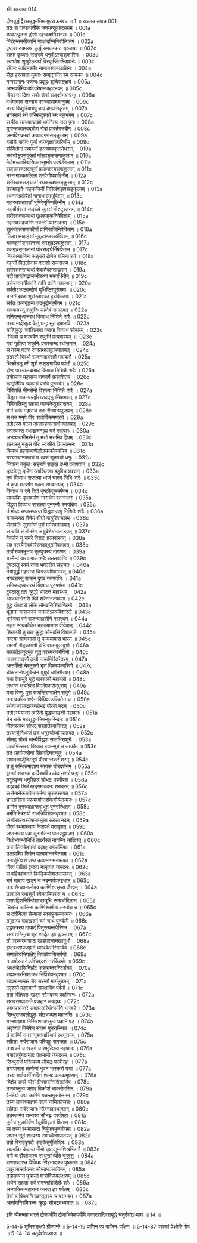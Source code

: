 श्रीः
अध्यायः 014

द्रोणयुद्धं द्वैरथयुद्धमभिमन्युपराक्रमश्च ॥ 1 ॥
सञ्जय उवाच 	001  
ततः स पाण्डवानीके जनयन्सुमहद्भयम् ।	001a  
व्यचरत्पृतनां द्रोणो दहन्कक्षमिवानलः ॥	001c  
निर्दहन्तमनीकानि साक्षादग्निमिवोत्थितम् ।	002a  
दृष्ट्वा रुक्मरथं क्रुद्धं समकम्पन्त सृञ्जयाः ॥	002c  
सततं कृष्यतः सङ्ख्ये धनुषोऽस्याशुकारिणः ।	003a  
ज्याघोषः शुश्रुवेऽत्यर्थं विस्फूर्जितमिवाशनेः ॥	003c  
रथिनः सादिनश्चैव नागानश्वान्पदातिनः ।	004a  
रौद्रा हस्तवता मुक्ताः सम्मृद्नन्ति स्म सायकाः ॥	004c  
नानद्यमानः पर्जन्यः प्रवृद्धः शुचिसङ्क्षये ।	005a  
अश्मवर्षमिवावर्षत्परेषामावहद्भयम् ॥	005c  
विचरन्स दिशः सर्वाः सेनां सङ्क्षोभयन्प्रभुः ।	006a  
वर्धयामास सन्त्रासं शात्रवाणाममानुषम् ॥	006c  
तस्य विद्युदिवाभ्रेषु चापं हेमपरिष्कृतम् ।	007a  
भ्राजमानं रथे तस्मिन्दृश्यते स्म महाभयम् ॥	007c  
स वीरः सत्यवान्प्राज्ञो धर्मनित्यः सदा पुनः ।	008a  
युगान्तकालवद्घोरां रौद्रां प्रावर्तयन्नदीम् ॥	008c  
अमर्षवेगप्रभवां क्रव्यादगणसङ्कुलाम् ।	009a  
बलौघैः सर्वतः पूर्णां ध्वजवृक्षापहारिणीम् ॥	009c  
शोणितोदां रथावर्तां हस्त्यश्वकृतरोधसम् ।	010a  
कवचोडुपसंयुक्तां मांसपङ्कसमाकुलाम् ॥	010c  
मेदोमज्जास्थिसिकतामुष्मीषचयफेनिलाम् ।	011a  
सङ्ग्रामजलदापूर्णां प्रासमत्स्यसमाकुलाम् ॥	011c  
नरनागाश्वकलिलां शरवेगौघवाहिनीम् ।	012a  
शरीरदारुसङ्घाटां रथकच्छपसङ्कुलाम् ॥	012c  
उत्तमाङ्गैः पङ्कजिनीं निस्त्रिंशझषसङ्कुलाम् ।	013a  
रथनागह्रदोपेतां नानाभारणभूषिताम् ॥	013c  
महारथशतावर्तां भूमिरेणूर्मिमालिनीम् ।	014a  
महावीर्यवतां सङ्ख्ये सुतरां भीरुदुस्तराम् ॥	014c  
शरीरशतसम्बाधां गृध्रकङ्कनिषेविताम् ।	015a  
महारथसहस्राणि नयन्तीं यमसादनम् ॥	015c  
शूलव्यालसमाकीर्णां प्राणिवाजिनिषेविताम् ।	016a  
छिन्नक्षत्रमहाहंसां मुकुटाण्डजसेविताम् ॥	016c  
चक्रकूर्माङ्गदानक्रां शरक्षुद्रझषाकुलाम् ।	017a  
बकगृध्रसृगालानां घोरसङ्घैर्निषेविताम् ॥	017c  
निहतान्प्राणिनः सङ्ख्ये द्रोणेन बलिना रणे ।	018a  
वहन्तीं पितृलोकाय शतशो राजसत्तम ॥	018c  
शरीरशतसम्बाधां केशशैवलशाद्वलाम् ।	019a  
नदीं प्रावर्तयद्राजन्भीरूणां भयवर्धिनीम् ॥	019c  
तर्जयन्तमनीकानि तानि तानि महारथम् ।	020a  
सर्वतोऽभ्यद्रवन्द्रोणं युधिष्ठिरपुरोगमाः ॥	020c  
तानभिद्रवतः शूरांस्तावका दृढविक्रमाः ।	021a  
सर्वतः प्रत्यगृह्णन्त तदभूद्रोमहर्षणम् ॥	021c  
शतमायस्तु शकुनिः सहदेवं समाद्रवत् ।	022a  
सनियन्तृध्वजरथं विव्याध निशितैः शरैः ॥	022c  
तस्य माद्रीसुतः केतुं धनुः सूतं हयानपि ।	023a  
नातिक्रुद्धः शरैश्छित्त्वा षष्ठ्या विव्याध सौबलम् ।	023c  
\'भित्त्वा च शरवर्षेण शकुनिं प्रत्यवारयत् ॥\'	023e  
गदां गृहीत्वा शकुनिः प्रचस्कन्द रथोत्तमात् ।	024a  
स तस्य गदया राजन्रथात्सूतमपातयत् ॥	024c  
ततस्तौ विरथौ राजन्गदाहस्तौ महाबलौ ।	025a  
चिक्रीडतू रणे शूरौ सशृङ्गाविव पर्वतौ ॥	025c  
द्रोणः पाञ्चालदायादं विव्याध निशितैः शरैः ।	026a  
तयोस्तत्र महाराज बाणवर्षैः प्रकाशितम् ।	026c  
खद्योतैरिव चाकाशं प्रदोषे पुरुषर्षभ ॥	026e  
विविंशतिं भीमसेनो विंशत्या निशितैः शरैः ।	027a  
विद्ध्वा नाकम्पयद्वीरस्तदद्भुतमिवाभवत् ॥	027c  
विविंशतिस्तु सहसा व्यश्वकेतुशरासनम् ।	028a  
भीमं चक्रे महाराज ततः सैन्यान्यपूजयन् ॥	028c  
स तन्न ममृषे वीरः शत्रोर्विक्रममाहवे ।	029a  
ततोऽस्य गदया दान्तान्हयात्सर्वानपातयत् ॥	029c  
हताश्वात्स रथाद्राजन्गृह्य चर्म महाबलः ।	030a  
अभ्ययाद्भीमसेनं तु मत्तो मत्तमिव द्विपम् ॥	030c  
शल्यस्तु नकुलं वीरः स्वस्रीयं प्रियमात्मनः ।	031a  
विव्याध प्रहसन्बाणैर्लालयन्कोपयन्निव ॥	031c  
तस्याश्वानातपत्रं च ध्वजं सूतमथो धनुः ।	032a  
निपात्य नकुलः सङ्ख्ये शङ्खं दध्मौ प्रतापवान् ॥	032c  
धृष्टकेतुः कृपेणास्ताञ्छित्त्वा बहुविधाञ्छरान् ।	033a  
कृपं विव्याध सप्तत्या ध्वजं चास्य त्रिभिः शरैः ॥	033c  
तं कृपः शरवर्षेण महता समवारयत् ।	034a  
विव्याध च रणे विप्रो धृष्टकेतुममर्षणम् ॥	034c  
सात्यकिः कृतवर्माणं नाराचेन स्तनान्तरे ।	035a  
विद्ध्वा विव्याध सप्तत्या पुनरन्यैः स्मयन्निव ॥	035c  
तं भोजः सप्तसप्तत्या विद्ध्वाऽऽशु निशितैः शरैः ।	036a  
नाकम्पयत शैनेयं शीघ्रो वायुरिवाचलम् ॥	036c  
सेनापतिः सुशर्माणं भृशं मर्मस्वताडयत् ।	037a  
स चापि तं तोमरेण जत्रुदेशेऽभ्यताडयत् ॥	037c  
वैकर्तनं तु समरे विराटः प्रत्यवारयत् ।	038a  
सह मत्स्यैर्महावीर्यैस्तदद्भुतमिवाभवत् ॥	038c  
तत्पौरुषमभूत्तत्र सूतपुत्रस्य दारुणम् ।	039a  
यत्सैन्यं वारयामास शरैः सन्नतपर्वभिः ॥	039c  
द्रुपदस्तु स्वयं राजा भगदत्तेन सङ्गतः ।	040a  
तयोर्युद्धं महाराज चित्ररूपमिवाभवत् ॥	040c  
भगदत्तस्तु राजानं द्रुपदं नतपर्वभिः ।	041a  
सनियन्तृध्वजरथं विव्याध पुरुषर्षभः ॥	041c  
द्रुपदस्तु ततः क्रुद्धो भगदत्तं महारथम् ।	042a  
आजघानोरसि क्षिप्रं शरेणानतपर्वणा ॥	042c  
युद्धं योधवरौ लोके सौमदत्तिशिखण्डिनौ ।	043a  
भूतानां त्रासजननं चक्रातेऽस्त्रविशारदौ ॥	043c  
भूरिश्रवा रणे राजन्याज्ञसेनिं महारथम् ।	044a  
महता सायकौघेन च्छादयामास वीर्यवान् ॥	044c  
शिखण्डी तु ततः क्रुद्धः सौमदत्तिं विशाम्पते ।	045a  
नवत्या सायकानां तु कम्पयामास भारत ॥	045c  
राक्षसौ रौद्रकर्माणौ हेडिम्बालम्बुसावुभौ ।	046a  
चक्रातेऽत्युद्भुतं युद्धं परस्परजयैषिणौ ॥	046c  
मायाशतसृजौ दृप्तौ मायाभिरितरेतरम् ।	047a  
अन्तर्हितौ चेरतुस्तौ भृशं विस्मयकारिणौ ॥	047c  
चेकितानोऽनुविन्देन युयुधे चातिभैरवम् ।	048a  
यथा देवासुरे युद्धे बलशक्रौ महाबलौ ॥	048c  
लक्ष्मणः क्षत्रदेवेन विमर्दमकरोद्भृशम् ।	049a  
यथा विष्णुः पुरा राजन्हिरण्याक्षेण संयुगे ॥	049c  
ततः प्रचलिताश्वेन विधिवत्कल्पितेन च ।	050a  
रथेनाभ्यपतद्राजन्सौभद्रं पौरवो नदन् ॥	050c  
ततोऽभ्ययात्स त्वरितो युद्धाकाङ्क्षी महाबलः ।	051a  
तेन चक्रे महद्युद्धमभिमन्युररिन्दमः ॥	051c  
पौरवस्त्वथ सौभद्रं शरव्रातैरवाकिरत् ।	052a  
तस्यार्जुनिर्ध्वजं छत्रं धनुश्चोर्व्यामपातयत् ॥	052c  
सौभद्रः पौरवं त्वन्यैर्विद्ध्वा सप्तभिराशुगैः ।	053a  
पञ्चभिस्तस्य विव्याध हयान्सूतं च सायकैः ॥	053c  
ततः प्रहर्षयन्सेनां सिंहवद्विनदन्मुहुः ।	054a  
समादत्तार्जुनिस्तूर्णं पौरवान्तकरं शरम् ॥	054c  
तं तु सन्धितमाज्ञाय सायकं घोरदर्शनम् ।	055a  
द्वाभ्यां शराभ्यां हार्दिक्यश्चिच्छेद सशरं धनुः ॥	055c  
तदुत्सृज्य धनुश्छिन्नं सौभद्रः परवीरहा ।	056a  
उद्बबर्ह सितं खड्गमाददनः शरावरम् ॥	056c  
स तेनानेकतारेण चर्मणा कृतहस्तवत् ।	057a  
भ्रान्तासिना चरन्मार्गान्दर्शयन्वीर्यमात्मनः ॥	057c  
भ्रामितं पुनरुद्भ्रान्तमाधूतं पुनरुत्थितम् ।	058a  
चर्मनिस्त्रिंशयो राजन्निर्विशेषमदृश्यत ॥	058c  
स पौरवरथस्येषामाप्लुत्य सहसा नदन् ।	059a  
पौरवं रथमास्थाय केशपक्षे परामृशत् ॥	059c  
जघानास्य पदा सूतमसिना पातयद्ध्वजम् ।	060a  
विक्षोभ्याम्भोनिधिं तार्क्ष्यस्तं नागमिव चाक्षिपत् ॥	060c  
तमागलितकेशान्तं ददृशुः सर्वपार्थिवाः ।	061a  
उक्षाणमिव सिंहेन पात्यमानमचेतसम् ॥	061c  
तमार्जुनिवशं प्राप्तं कृष्यमाणमनाथवत् ।	062a  
पौरवं पातितं दृष्ट्वा नामृष्यत जयद्रथः ॥	062c  
स बर्हिबर्हावततं किङ्किणीशतजालवत् ।	063a  
चर्म चादाय खड्गं च नदन्पर्यपतद्रथात् ॥	063c  
ततः सैन्धवमालोक्य कार्ष्णिरुत्सृज्य पौरवम् ।	064a  
उत्पपात रथात्तूर्णं श्येनवन्निपपात च ॥	064c  
प्रासपट्टिशनिस्त्रिंशाञ्छत्रुभिः सम्प्रचोदितान् ।	065a  
चिच्छेद चासिना कार्ष्णिश्चर्मणा संरुरोध च ॥	065c  
स दर्शयित्वा सैन्यानां स्वबाहुबलमात्मनः ।	066a  
तमुद्यम्य महाखड्गं चर्म चाथ पुनर्बली ॥	066c  
वृद्धक्षत्रस्य दायादं पितुरत्यन्तवैरिणम् ।	067a  
ससाराभिमुखः शूरः शार्दूल इव कुञ्जरम् ॥	067c  
तौ परस्परमासाद्य खड्गदन्तनखायुधौ ।	068a  
हृष्टवत्सम्प्रजह्राते व्याघ्रकेसरिणाविव ॥	068c  
सम्पातेष्वभिघातेषु निपातेष्वसिचर्मणोः ।	069a  
न तयोरन्तरं कश्चिद्ददर्श नरसिंहयोः ॥	069c  
अवक्षेपोऽसिनिर्ह्रादः शस्त्रान्तरनिदर्शनम् ।	070a  
बाह्यान्तरनिपातश्च निर्विशेषमदृश्यत ॥	070c  
बाह्यमाभ्यन्तरं चैव चरन्तौ मार्गमुत्तमम् ।	071a  
ददृशाते महात्मानौ सपक्षाविव पर्वतौ ॥	071c  
ततो विक्षिपतः खड्गं सौभद्रस्य यशस्विनः ।	072a  
शरावरणपक्षान्ते प्रजहार जयद्रथः ॥	072c  
रुक्मपत्रान्तरे सक्तस्तस्मिंश्चर्मणि भास्वरे ।	073a  
सिन्धुराजबलोद्धूतः सोऽभज्यत महानसिः ॥	073c  
भग्नमाज्ञाय निस्त्रिंशमवप्लुत्य पदानि षट् ।	074a  
अदृश्यत निमेषेण स्वरथं पुनरास्थितः ॥	074c  
तं कार्ष्णिं समरान्मुक्तमास्थितं रथमुत्तमम् ।	075a  
सहिताः सर्वराजानः परिवव्रुः समन्ततः ॥	075c  
ततश्चर्म च खड्गं च समुत्क्षिप्य महाबलः ।	076a  
ननादार्जुनदायादः प्रेक्षमाणो जयद्रथम् ॥	076c  
सिन्धुराजं परित्यज्य सौभद्रः परवीरहा ।	077a  
तापयामास तत्सैन्यं भुवनं भास्करो यथा ॥	077c  
तस्य सर्वायसीं शक्तिं शल्यः कनकभूषणाम् ।	078a  
चिक्षेप समरे घोरां दीप्तामग्निशिखामिव ॥	078c  
तामवप्लुत्य जग्राह विकोशं चाकरोदसिम् ।	079a  
वैनतेयो यथा कार्ष्णिः पतन्तमुरगोत्तमम् ॥	079c  
तस्य लाघवमाज्ञाय सत्वं चामिततेजसः ।	080a  
सहिताः सर्वराजानः सिंहनादमथानदन् ॥	080c  
ततस्तामेव शल्यस्य सौभद्रः परवीरहा ।	081a  
मुमोच भुजवीर्येण वैदूर्यविकृतां शिताम् ॥	081c  
सा तस्य रथमासाद्य निर्मुक्तभुजगोपमा ।	082a  
जघान सूतं शल्यस्य रथाच्चैनमपातयत् ॥	082c  
ततो विराटद्रुपदौ धृष्टकेतुर्युधिष्ठिरः ।	083a  
सात्यकिः केकया भीमो धृष्टद्युम्नशिखण्डिनौ ॥	083c  
यमौ च द्रौपदेयाश्च साधुसाध्विति चुक्रुशुः ।	084a  
बाणशब्दाश्च विविधाः सिंहनादाश्च पुष्कलाः ॥	084c  
प्रादुरासन्हर्षयन्तः सौभद्रमपलायिनम् ।	085a  
तन्नामृष्यन्त पुत्रास्ते शत्रोर्विजयलक्षणम् ॥	085c  
अथैनं सहसा सर्वे समन्तान्निशितैः शरैः ।	086a  
अभ्याकिरन्महाराज जलदा इव पर्वतम् ॥	086c  
तेषां च प्रियमन्विच्छन्सूतस्य च पराभवम् ।	087a  
आर्तायनिरमित्रघ्नः क्रुद्धः सौभद्रमभ्ययात् ॥ ॥	087c  

इति श्रीमन्महाभारते द्रोणपर्वणि द्रोणाभिषेकपर्वणि एकादशदिवसयुद्धे चतुर्दशोऽध्यायः ॥ 14 ॥

5-14-5 शुचिसङ्क्षये ग्रीष्मान्ते ॥ 5-14-16 प्राणिन एव वाजिनः पक्षिणः ॥ 5-14-87 पराभवं प्रेक्ष्येति शेषः ॥ 5-14-14 चतुर्दशोऽध्यायः ॥	
